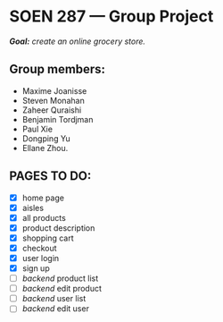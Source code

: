 # SOEN 287 — Group Project
_**Goal:** create an online grocery store._
## Group members:
* Maxime Joanisse
* Steven Monahan
* Zaheer Quraishi
* Benjamin Tordjman
* Paul Xie
* Dongping Yu
* Ellane Zhou.
## PAGES TO DO:
- [x] home page
- [x] aisles 
- [x] all products 
- [x] product description 
- [x] shopping cart
- [x] checkout
- [x] user login 
- [x] sign up 
- [ ] _backend_ product list
- [ ] _backend_ edit product
- [ ] _backend_ user list
- [ ] _backend_ edit user
